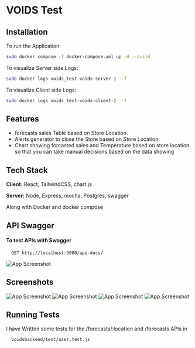 # VOIDS Test



## Installation

To run the Application:

```bash
sudo docker compose -f docker-compose.yml up -d --build
```
To visualize Server side Logs:

```bash
sudo docker logs voids_test-voids-server-1  -f
```
To visualize Client side Logs:

```bash
sudo docker logs voids_test-voids-client-1  -f
```

    
    
## Features

- forecasts sales Table based on Store Location.
- Alerts generator to close the Store based on Store Location.
- Chart showing forcasted sales and Temperature based on store location so that you can take manual decisions based on the data showing

## Tech Stack

**Client:** React, TailwindCSS, chart.js

**Server:** Node, Express, mocha, Postgres, swagger

Along with Docker and docker compose

## API Swagger

#### To test APIs with Swagger

```http
  GET http://localhost:3000/api-docs/
```

![App Screenshot](https://cdn3.fileup.to/cache/plugins/filepreviewer/260454/044dc5719f90169d9f1dcf8448654aef93702da8bd69f0c59685d33ea26a78e7/1100x800_cropped.jpg)




## Screenshots

![App Screenshot](https://cdn3.fileup.to/cache/plugins/filepreviewer/260471/8fbe662146785ae2560ac6baeaaa2da7b3a779fd221f0edd0d1c9039efe16ca9/1100x800_cropped.jpg)
![App Screenshot](https://cdn3.fileup.to/cache/plugins/filepreviewer/260470/da48de969286704eef222b4d2ada7d0010e8ddd966d9942c9465d904efae513b/1100x800_cropped.jpg)
![App Screenshot](https://cdn3.fileup.to/cache/plugins/filepreviewer/260472/452df5a8fab7a5981e0ddd6dc6d8df08f3a5e91d2062bfa64649a1ab9f62dd9a/1100x800_cropped.jpg)
![App Screenshot](https://cdn3.fileup.to/cache/plugins/filepreviewer/260473/b466f714ef2b98e451d6b71ad099d68c50304c6fc5e7f961bcc61526c3c63474/1100x800_cropped.jpg)


## Running Tests

I have Written some tests for the /forecasts/:location and /forecasts APIs in
```bash
  voidsbackend/test/user.test.js
```
